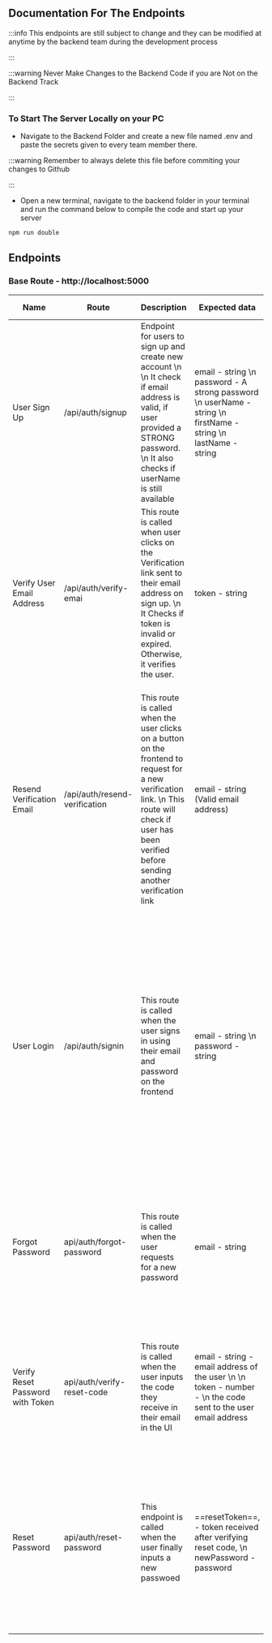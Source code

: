 ## Documentation For The Endpoints


:::info
This endpoints are still subject to change and they can be modified at anytime by the backend team during the development process

:::


:::warning
Never Make Changes to the Backend Code if you are Not on the Backend Track

:::

### To Start The Server Locally on your PC

* Navigate to the Backend Folder and create a new file named .env and paste the secrets given to every team member there.


:::warning
Remember to always delete this file before commiting your changes to Github

:::

* Open a new terminal, navigate to the backend folder in your terminal and run the command below to compile the code and start up your server

```javascript
npm run double
```

## Endpoints

### Base Route - http://localhost:5000

| Name | Route | Description | Expected data | Success Message | Error Message |
|----|----|----|----|----|----|
| User Sign Up | /api/auth/signup | Endpoint for users to sign up and create new account \n  \n It check if email address is valid, if user provided a STRONG password. \n It also checks if userName is still available | email - string \n password - A strong password \n userName - string \n firstName - string \n lastName - string | Status - 201 \n Message - “User Created Successfully” | status - 500 \n Message - “Registration failed, Please try again“ \n  |
| Verify User Email Address | /api/auth/verify-emai | This route is called when user clicks on the Verification link sent to their email address on sign up. \n It Checks if token is invalid or expired. Otherwise, it verifies the user. | token - string | Redirects user to `/verification-success` route | status -  400 \n Message - “Invalid or expired token, please request a new one“ \n  \n Status - 500 \n Message - “Verification failed, please try again“ |
| Resend Verification Email | /api/auth/resend-verification | This route is called when the user clicks on a button on the frontend to request for a new verification link. \n This route will check if user has been verified before sending another verification link | email - string (Valid email address) | status - 200 \n message - “Verification email sent successfully“ | status - 404 \n message - “User not found“ \n  \n status - 401 \n message - “Please provide a valid email address“ \n  \n status - 400 \n message - “Email has been verified“ \n  \n statsus - 500 \n message - “Failed to send verification email“ |
| User Login | /api/auth/signin | This route is called when the user signs in using their email and password on the frontend | email - string \n password - string | status - 200 \n message - “Login successful“ | status - 401 \n message - “Invalid credentials“ \n  \n status - 400 \n message - “Please provide credentials“ \n  \n status - 403 \n message - “Email is not verified, please verify your email before logging in“ \n  \n status - 500 \n message - “Server error, try again“ |
| Forgot Password | api/auth/forgot-password | This route is called when the user requests for a new password | email - string | For Safety reasons, whether the user inputs a wrong or correct email address they get a 200 status with a message - “If your email is registered you will receive a password reset code “ | status - 500 \n message - server error, try again |
| Verify Reset Password with Token | api/auth/verify-reset-code | This route is called when the user inputs the code they receive in their email in the UI | email - string - email address of the user \n  \n token - number - \n the code sent to the user email address | status - 200 \n message - “code verified successfully“ \n ==resetToken== | status - 400 \n message - “Email and code are required“ OR “Invalid or expired code ‘ \n  \n status - 500 \n message - “Server error, try again“ |
| Reset Password | api/auth/reset-password | This endpoint is called when the user finally inputs a new passwoed | ==resetToken==, - token received after verifying reset code, \n newPassword - password | status - 200, \n message - “Password reset successful“ | status - 400, \n message - “Reset token and new password are required“ OR “Invalid or expired reset token“ \n  \n status - 500 \n message - “Server error, try again” |
|    |    |    |    |    |    |


